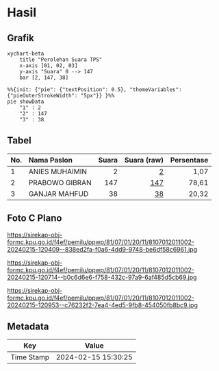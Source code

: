 # Hasil

## Grafik

```mermaid
xychart-beta
    title "Perolehan Suara TPS"
    x-axis [01, 02, 03]
    y-axis "Suara" 0 --> 147
    bar [2, 147, 38]
```

```mermaid
%%{init: {"pie": {"textPosition": 0.5}, "themeVariables": {"pieOuterStrokeWidth": "5px"}} }%%
pie showData
    "1" : 2
    "2" : 147
    "3" : 38
```

## Tabel

| No. | Nama Paslon    | Suara | Suara (raw) | Persentase |
|:--- |:-------------- | -----:| -----------:| ----------:|
| 1   | ANIES MUHAIMIN | 2     | [2][p-1]    | 1,07       |
| 2   | PRABOWO GIBRAN | 147   | [147][p-2]  | 78,61      |
| 3   | GANJAR MAHFUD  | 38    | [38][p-3]   | 20,32      |


[p-1]: https://github.com/gigit-pemilu/pemilu-2024-81-maluku/blob/main/pilpres/hitung-suara/sub/81-maluku/sub/07-kepulauan-aru/sub/01-pulau-pulau-aru/sub/2011-durjela/sub/002-tps/sub/paslon-1.txt
[p-2]: https://github.com/gigit-pemilu/pemilu-2024-81-maluku/blob/main/pilpres/hitung-suara/sub/81-maluku/sub/07-kepulauan-aru/sub/01-pulau-pulau-aru/sub/2011-durjela/sub/002-tps/sub/paslon-2.txt
[p-3]: https://github.com/gigit-pemilu/pemilu-2024-81-maluku/blob/main/pilpres/hitung-suara/sub/81-maluku/sub/07-kepulauan-aru/sub/01-pulau-pulau-aru/sub/2011-durjela/sub/002-tps/sub/paslon-3.txt

## Foto C Plano

https://sirekap-obj-formc.kpu.go.id/f4ef/pemilu/ppwp/81/07/01/20/11/8107012011002-20240215-120409--838ed2fa-f0a6-4dd9-9748-be6df58c6961.jpg

https://sirekap-obj-formc.kpu.go.id/f4ef/pemilu/ppwp/81/07/01/20/11/8107012011002-20240215-120714--b0c6d6e6-f758-432c-97a9-6af485d5cb69.jpg

https://sirekap-obj-formc.kpu.go.id/f4ef/pemilu/ppwp/81/07/01/20/11/8107012011002-20240215-120953--c76232f2-7ea4-4ed5-9fb8-454050fb8bc9.jpg


## Metadata

| Key        | Value               |
| ---------- | ------------------- |
| Time Stamp | 2024-02-15 15:30:25 |



